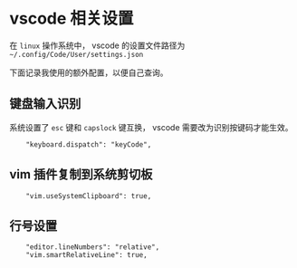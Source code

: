 # vscode 相关设置

在 `linux` 操作系统中， vscode 的设置文件路径为 `~/.config/Code/User/settings.json`

下面记录我使用的额外配置，以便自己查询。

## 键盘输入识别

系统设置了 `esc` 键和 `capslock` 键互换， vscode 需要改为识别按键码才能生效。

```json:no-line-numbers
    "keyboard.dispatch": "keyCode",
```

## vim 插件复制到系统剪切板

```json:no-line-numbers
    "vim.useSystemClipboard": true,
```

## 行号设置

```json:no-line-numbers
    "editor.lineNumbers": "relative",
    "vim.smartRelativeLine": true,
```
